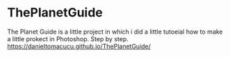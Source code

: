 # ThePlanetGuide
The Planet Guide is a little project in which i did a little tutoeial how to make a little prokect in Photoshop. Step by step.
https://danieltomacucu.github.io/ThePlanetGuide/
